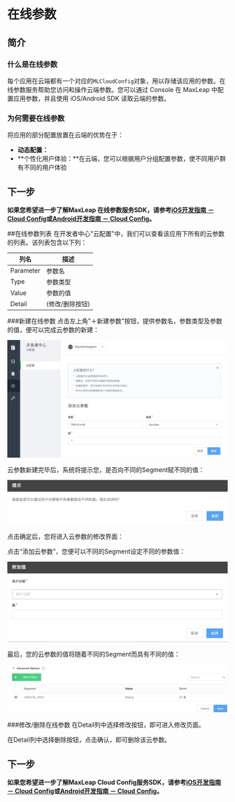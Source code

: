 # 在线参数
## 简介
### 什么是在线参数
每个应用在云端都有一个对应的`MLCloudConfig`对象，用以存储该应用的参数。在线参数服务帮助您访问和操作云端参数。您可以通过 Console 在 MaxLeap 中配置应用参数，并且使用 iOS/Android SDK 读取云端的参数。
### 为何需要在线参数
将应用的部分配置放置在云端的优势在于：

* **动态配置：**
* **个性化用户体验：**在云端，您可以根据用户分组配置参数，使不同用户群有不同的用户体验

## 下一步
**如果您希望进一步了解MaxLeap 在线参数服务SDK，请参考[iOS开发指南 － Cloud Config](ML_DOCS_GUIDE_LINK_PLACEHOLDER_IOS#CLOUD_CONFIG_ZH)或[Android开发指南 － Cloud Config](ML_DOCS_GUIDE_LINK_PLACEHOLDER_ANDROID#CLOUD_CONFIG_ZH)。**

##在线参数列表
在开发者中心"云配置"中，我们可以查看该应用下所有的云参数的列表。该列表包含以下列：

列名|描述
-------|-------
Parameter|参数名
Type|参数类型
Value|参数的值
Detail|(修改/删除按钮)

###新建在线参数
点击左上角"＋新建参数"按钮，提供参数名，参数类型及参数的值，便可以完成云参数的新建：

![imgCFAddConfig.png](../../../images/imgCFAddConfig.png)

云参数新建完毕后，系统将提示您，是否向不同的Segment赋不同的值：

![imgCFAddConfigPopup.png](../../../images/imgCFAddConfigPopup.png)

点击确定后，您将进入云参数的修改界面：

点击“添加云参数”，您便可以不同的Segment设定不同的参数值：

![imgCFAddSegment.png](../../../images/imgCFAddSegment.png)

最后，您的云参数的值将随着不同的Segment而具有不同的值：

![imgCFSegmentDone.png](../../../images/imgCFSegmentDone.png)

###修改/删除在线参数
在Detail列中选择修改按钮，即可进入修改页面。

在Detail列中选择删除按钮，点击确认，即可删除该云参数。

## 下一步

**如果您希望进一步了解MaxLeap Cloud Config服务SDK，请参考[iOS开发指南 － Cloud Config](ML_DOCS_GUIDE_LINK_PLACEHOLDER_IOS#CLOUD_CONFIG_ZH)或[Android开发指南 － Cloud Config](ML_DOCS_GUIDE_LINK_PLACEHOLDER_ANDROID#CLOUD_CONFIG_ZH)。**

